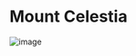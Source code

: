 <!--{"tags":["Mount Celestia"]}-->

# Mount Celestia

![image](https://www.dndbeyond.com/attachments/thumbnails/0/824/850/453/c2-12.png)
